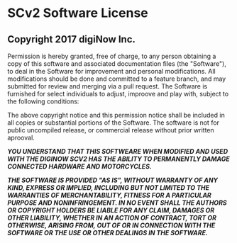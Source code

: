 # SCv2 Software License

## Copyright 2017 digiNow Inc.

Permission is hereby granted, free of charge, to any person obtaining a copy of this software and associated documentation files (the "Software"), to deal in the Software for improvement and personal modifications. All modifications should be done and committed to a feature branch, and may submitted for review and merging via a pull request. The Software is furnished for select individuals to adjust, improove and play with, subject to the following conditions:

The above copyright notice and this permission notice shall be included in all copies or substantial portions of the Software. The software is not for public uncompiled release, or commercial release without prior written aprooval.

***YOU UNDERSTAND THAT THIS SOFTWEARE WHEN MODIFIED AND USED WITH THE DIGINOW SCV2 HAS THE ABILITY TO PERMANENTLY DAMAGE CONNECTED HARDWARE AND MOTORCYCLES.***

***THE SOFTWARE IS PROVIDED "AS IS", WITHOUT WARRANTY OF ANY KIND, EXPRESS OR IMPLIED, INCLUDING BUT NOT LIMITED TO THE WARRANTIES OF MERCHANTABILITY, FITNESS FOR A PARTICULAR PURPOSE AND NONINFRINGEMENT. IN NO EVENT SHALL THE AUTHORS OR COPYRIGHT HOLDERS BE LIABLE FOR ANY CLAIM, DAMAGES OR OTHER LIABILITY, WHETHER IN AN ACTION OF CONTRACT, TORT OR OTHERWISE, ARISING FROM, OUT OF OR IN CONNECTION WITH THE SOFTWARE OR THE USE OR OTHER DEALINGS IN THE SOFTWARE.***
